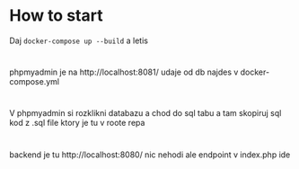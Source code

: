 # How to start
Daj `docker-compose up --build` a letis
#
phpmyadmin je na http://localhost:8081/ 
udaje od db najdes v docker-compose.yml 
#
V phpmyadmin si rozklikni databazu a chod do sql tabu a tam skopiruj sql kod z .sql file ktory je tu v roote repa
#
backend je tu http://localhost:8080/ nic nehodi ale endpoint v index.php ide 
